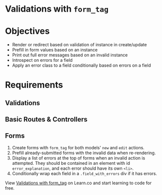 # Validations with `form_tag`

# Objectives

- Render or redirect based on validation of instance in create/update
- Prefill in form values based on an instance
- Print out full error messages based on an invalid instance
- Introspect on errors for a field
- Apply an error class to a field conditionally based on errors on a field

# Requirements

## Validations

<!-- 1. Add validations to `Author` such that...
  1. `name` is not blank
  1. `email` is unique
  1. `phone_number` is exactly 10 digits long -->
<!-- 1. Add validations to `Post` such that...
  1. `title` is not blank
  1. `content` is at least 100 characters long -->
  <!-- 1. `category` is either `"Fiction"` or `"Non-Fiction"` -->

## Basic Routes & Controllers

<!-- 1. Create controllers for both models.
1. Create `show`, `new`, `edit`, `create`, and `update` routes for both models.
1. Define controller actions for `show`, `new`, and `edit`. -->
<!-- 1. Define the "valid path" for the `create` and `update` controller actions.
1. Define the "invalid path" for the `create` and `update` controller actions. -->

## Forms

1. Create forms with `form_tag` for both models' `new` and `edit` actions.
1. Prefill already-submitted forms with the invalid data when re-rendering.
1. Display a list of errors at the top of forms when an invalid action is
   attempted. They should be contained in an element with id
   `error_explanation`, and each error should have its own `<li>`.
1. Conditionally wrap each field in a `.field_with_errors` div if it has errors.

<p data-visibility='hidden'>View <a href='https://learn.co/lessons/validations-with-form_tag-rails-lab' title='Validations with form_tag'>Validations with form_tag</a> on Learn.co and start learning to code for free.</p>
